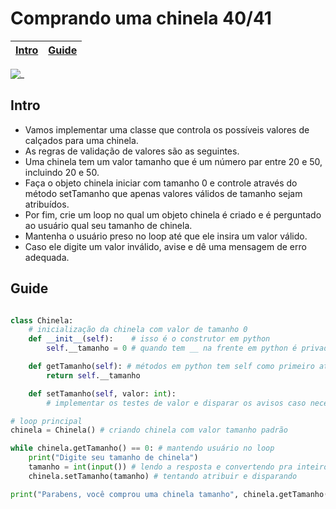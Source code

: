 # Comprando uma chinela 40/41

<!-- toch -->
[Intro](#intro) | [Guide](#guide)
-- | --
<!-- toch -->

![_](https://raw.githubusercontent.com/qxcodepoo/arcade/master/base/chinela/cover.jpg)

## Intro

- Vamos implementar uma classe que controla os possíveis valores de calçados para uma chinela.
- As regras de validação de valores são as seguintes.
- Uma chinela tem um valor tamanho que é um número par entre 20 e 50, incluindo 20 e 50.
- Faça o objeto chinela iniciar com tamanho 0 e controle através do método setTamanho que apenas valores válidos de tamanho sejam atribuídos.
- Por fim, crie um loop no qual um objeto chinela é criado e é perguntado ao usuário qual seu tamanho de chinela.
- Mantenha o usuário preso no loop até que ele insira um valor válido.
- Caso ele digite um valor inválido, avise e dê uma mensagem de erro adequada.

## Guide

```py

class Chinela:
    # inicialização da chinela com valor de tamanho 0
    def __init__(self):    # isso é o construtor em python
        self.__tamanho = 0 # quando tem __ na frente em python é privado

    def getTamanho(self): # métodos em python tem self como primeiro atributo
        return self.__tamanho

    def setTamanho(self, valor: int):
        # implementar os testes de valor e disparar os avisos caso necessário

# loop principal
chinela = Chinela() # criando chinela com valor tamanho padrão

while chinela.getTamanho() == 0: # mantendo usuário no loop
    print("Digite seu tamanho de chinela")
    tamanho = int(input()) # lendo a resposta e convertendo pra inteiro
    chinela.setTamanho(tamanho) # tentando atribuir e disparando 

print("Parabens, você comprou uma chinela tamanho", chinela.getTamanho())
```
